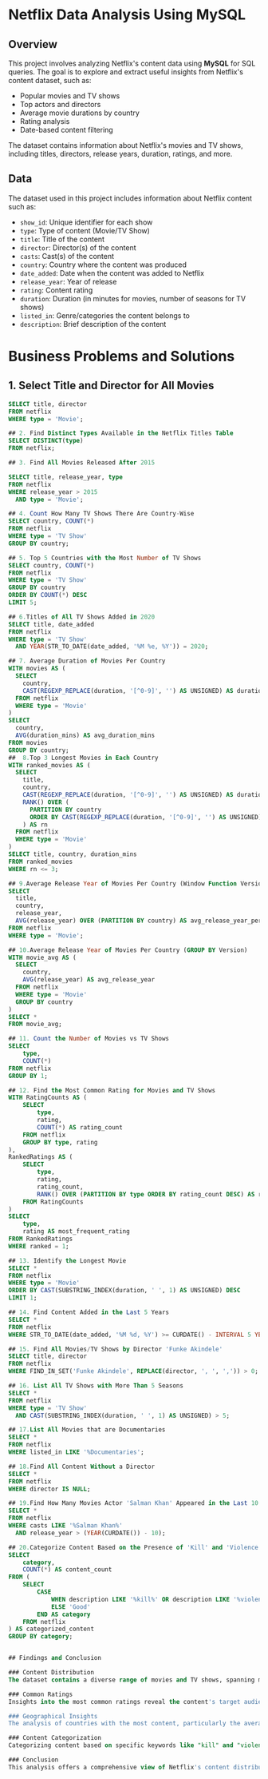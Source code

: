 # Netflix Data Analysis Using MySQL

## Overview
This project involves analyzing Netflix's content data using **MySQL** for SQL queries. The goal is to explore and extract useful insights from Netflix's content dataset, such as:
- Popular movies and TV shows
- Top actors and directors
- Average movie durations by country
- Rating analysis
- Date-based content filtering

The dataset contains information about Netflix's movies and TV shows, including titles, directors, release years, duration, ratings, and more.


## Data

The dataset used in this project includes information about Netflix content such as:
- `show_id`: Unique identifier for each show
- `type`: Type of content (Movie/TV Show)
- `title`: Title of the content
- `director`: Director(s) of the content
- `casts`: Cast(s) of the content
- `country`: Country where the content was produced
- `date_added`: Date when the content was added to Netflix
- `release_year`: Year of release
- `rating`: Content rating
- `duration`: Duration (in minutes for movies, number of seasons for TV shows)
- `listed_in`: Genre/categories the content belongs to
- `description`: Brief description of the content

# Business Problems and Solutions
## 1. Select Title and Director for All Movies

```sql
SELECT title, director 
FROM netflix
WHERE type = 'Movie';

## 2. Find Distinct Types Available in the Netflix Titles Table
SELECT DISTINCT(type) 
FROM netflix;

## 3. Find All Movies Released After 2015

SELECT title, release_year, type
FROM netflix
WHERE release_year > 2015
  AND type = 'Movie';

## 4. Count How Many TV Shows There Are Country-Wise
SELECT country, COUNT(*)
FROM netflix
WHERE type = 'TV Show'
GROUP BY country;

## 5. Top 5 Countries with the Most Number of TV Shows
SELECT country, COUNT(*)
FROM netflix
WHERE type = 'TV Show'
GROUP BY country
ORDER BY COUNT(*) DESC
LIMIT 5;

## 6.Titles of All TV Shows Added in 2020
SELECT title, date_added
FROM netflix
WHERE type = 'TV Show'
  AND YEAR(STR_TO_DATE(date_added, '%M %e, %Y')) = 2020;

## 7. Average Duration of Movies Per Country
WITH movies AS (
  SELECT
    country,
    CAST(REGEXP_REPLACE(duration, '[^0-9]', '') AS UNSIGNED) AS duration_mins
  FROM netflix
  WHERE type = 'Movie'
)
SELECT
  country,
  AVG(duration_mins) AS avg_duration_mins
FROM movies
GROUP BY country;
##  8.Top 3 Longest Movies in Each Country
WITH ranked_movies AS (
  SELECT
    title,
    country,
    CAST(REGEXP_REPLACE(duration, '[^0-9]', '') AS UNSIGNED) AS duration_mins,
    RANK() OVER (
      PARTITION BY country 
      ORDER BY CAST(REGEXP_REPLACE(duration, '[^0-9]', '') AS UNSIGNED) DESC
    ) AS rn
  FROM netflix
  WHERE type = 'Movie'
)
SELECT title, country, duration_mins
FROM ranked_movies
WHERE rn <= 3;

## 9.Average Release Year of Movies Per Country (Window Function Version)
SELECT
  title,
  country,
  release_year,
  AVG(release_year) OVER (PARTITION BY country) AS avg_release_year_per_country
FROM netflix
WHERE type = 'Movie';

## 10.Average Release Year of Movies Per Country (GROUP BY Version)
WITH movie_avg AS (
  SELECT
    country,
    AVG(release_year) AS avg_release_year
  FROM netflix
  WHERE type = 'Movie'
  GROUP BY country
)
SELECT * 
FROM movie_avg;

## 11. Count the Number of Movies vs TV Shows
SELECT 
    type,
    COUNT(*)
FROM netflix
GROUP BY 1;

## 12. Find the Most Common Rating for Movies and TV Shows
WITH RatingCounts AS (
    SELECT 
        type,
        rating,
        COUNT(*) AS rating_count
    FROM netflix
    GROUP BY type, rating
),
RankedRatings AS (
    SELECT 
        type,
        rating,
        rating_count,
        RANK() OVER (PARTITION BY type ORDER BY rating_count DESC) AS ranked
    FROM RatingCounts
)
SELECT 
    type,
    rating AS most_frequent_rating
FROM RankedRatings
WHERE ranked = 1;

## 13. Identify the Longest Movie
SELECT *
FROM netflix
WHERE type = 'Movie'
ORDER BY CAST(SUBSTRING_INDEX(duration, ' ', 1) AS UNSIGNED) DESC
LIMIT 1;

## 14. Find Content Added in the Last 5 Years
SELECT *
FROM netflix
WHERE STR_TO_DATE(date_added, '%M %d, %Y') >= CURDATE() - INTERVAL 5 YEAR;

## 15. Find All Movies/TV Shows by Director 'Funke Akindele'
SELECT title, director
FROM netflix
WHERE FIND_IN_SET('Funke Akindele', REPLACE(director, ', ', ',')) > 0;

## 16. List All TV Shows with More Than 5 Seasons
SELECT *
FROM netflix
WHERE type = 'TV Show'
  AND CAST(SUBSTRING_INDEX(duration, ' ', 1) AS UNSIGNED) > 5;

## 17.List All Movies that are Documentaries
SELECT * 
FROM netflix
WHERE listed_in LIKE '%Documentaries';

## 18.Find All Content Without a Director
SELECT * 
FROM netflix
WHERE director IS NULL;

## 19.Find How Many Movies Actor 'Salman Khan' Appeared in the Last 10 Years
SELECT * 
FROM netflix
WHERE casts LIKE '%Salman Khan%'
  AND release_year > (YEAR(CURDATE()) - 10);

## 20.Categorize Content Based on the Presence of 'Kill' and 'Violence' Keywords
SELECT 
    category,
    COUNT(*) AS content_count
FROM (
    SELECT 
        CASE 
            WHEN description LIKE '%kill%' OR description LIKE '%violence%' THEN 'Bad'
            ELSE 'Good'
        END AS category
    FROM netflix
) AS categorized_content
GROUP BY category;


## Findings and Conclusion

### Content Distribution
The dataset contains a diverse range of movies and TV shows, spanning multiple genres and ratings. This variety highlights the broad spectrum of content available on Netflix, catering to different audience preferences.

### Common Ratings
Insights into the most common ratings reveal the content's target audience. By identifying the most frequent ratings, we can infer the general maturity level of the content, ranging from family-friendly shows to more mature content.

### Geographical Insights
The analysis of countries with the most content, particularly the average content releases by India, provides regional insights into Netflix's content distribution strategy. This helps understand where Netflix is focusing its content development and how different regions contribute to its catalog.

### Content Categorization
Categorizing content based on specific keywords like "kill" and "violence" aids in understanding the nature of the available content. This classification helps in identifying the thematic trends within Netflix’s library, allowing content creators and marketers to target specific audience interests more effectively.

### Conclusion
This analysis offers a comprehensive view of Netflix's content distribution, rating patterns, and geographical insights. By understanding these trends, Netflix can optimize its content strategy and make data-driven decisions to improve viewer engagement and satisfaction. It also provides a better understanding of regional content preferences, which can inform content creation and localization efforts.

